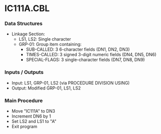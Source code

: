 # IC111A.CBL

### Data Structures
- Linkage Section:
  - LS1, LS2: Single character
  - GRP-01: Group item containing:
    - SUB-CALLED: 3 6-character fields (DN1, DN2, DN3)
    - TIMES-CALLED: 3 signed 3-digit numeric fields (DN4, DN5, DN6)
    - SPECIAL-FLAGS: 3 single-character fields (DN7, DN8, DN9)

### Inputs / Outputs
- Input: LS1, GRP-01, LS2 (via PROCEDURE DIVISION USING)
- Output: Modified GRP-01, LS1, LS2

### Main Procedure
- Move "IC111A" to DN3
- Increment DN6 by 1
- Set LS2 and LS1 to "A"
- Exit program